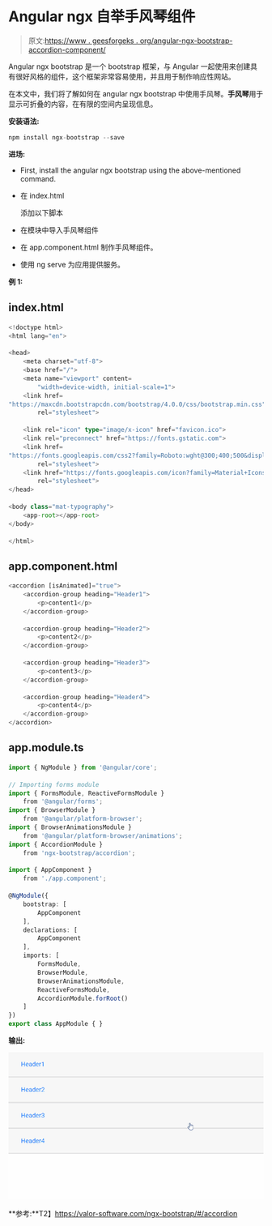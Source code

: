 # Angular ngx 自举手风琴组件

> 原文:[https://www . geesforgeks . org/angular-ngx-bootstrap-accordion-component/](https://www.geeksforgeeks.org/angular-ngx-bootstrap-accordion-component/)

Angular ngx bootstrap 是一个 bootstrap 框架，与 Angular 一起使用来创建具有很好风格的组件，这个框架非常容易使用，并且用于制作响应性网站。

在本文中，我们将了解如何在 angular ngx bootstrap 中使用手风琴。**手风琴**用于显示可折叠的内容，在有限的空间内呈现信息。

**安装语法:**

```ts
npm install ngx-bootstrap --save
```

**进场:**

*   First, install the angular ngx bootstrap using the above-mentioned command.
*   在 index.html

    > <link href="”https://maxcdn.bootstrapcdn.com/bootstrap/4.0.0/css/bootstrap.min.css”" rel="”stylesheet”">

    添加以下脚本
*   在模块中导入手风琴组件
*   在 app.component.html 制作手风琴组件。
*   使用 ng serve 为应用提供服务。

**例 1:**

## index.html

```ts
<!doctype html>
<html lang="en">

<head>
    <meta charset="utf-8">
    <base href="/">
    <meta name="viewport" content=
        "width=device-width, initial-scale=1">
    <link href=
"https://maxcdn.bootstrapcdn.com/bootstrap/4.0.0/css/bootstrap.min.css"
        rel="stylesheet">

    <link rel="icon" type="image/x-icon" href="favicon.ico">
    <link rel="preconnect" href="https://fonts.gstatic.com">
    <link href=
"https://fonts.googleapis.com/css2?family=Roboto:wght@300;400;500&display=swap"
        rel="stylesheet">
    <link href="https://fonts.googleapis.com/icon?family=Material+Icons"
        rel="stylesheet">
</head>

<body class="mat-typography">
    <app-root></app-root>
</body>

</html>
```

## app.component.html

```ts
<accordion [isAnimated]="true">
    <accordion-group heading="Header1">
        <p>content1</p>
    </accordion-group>

    <accordion-group heading="Header2">
        <p>content2</p>
    </accordion-group>

    <accordion-group heading="Header3">
        <p>content3</p>
    </accordion-group>

    <accordion-group heading="Header4">
        <p>content4</p>
    </accordion-group>
</accordion>
```

## app.module.ts

```ts
import { NgModule } from '@angular/core';

// Importing forms module
import { FormsModule, ReactiveFormsModule }
    from '@angular/forms';
import { BrowserModule }
    from '@angular/platform-browser';
import { BrowserAnimationsModule }
    from '@angular/platform-browser/animations';
import { AccordionModule }
    from 'ngx-bootstrap/accordion';

import { AppComponent }
    from './app.component';

@NgModule({
    bootstrap: [
        AppComponent
    ],
    declarations: [
        AppComponent
    ],
    imports: [
        FormsModule,
        BrowserModule,
        BrowserAnimationsModule,
        ReactiveFormsModule,
        AccordionModule.forRoot()
    ]
})
export class AppModule { }
```

**输出:**

![](img/856190fe970bb2dce5c7d33889518198.png)

**参考:**T2】https://valor-software.com/ngx-bootstrap/#/accordion